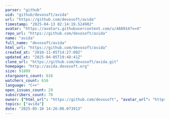 ```yaml
---
parser: "github"
uid: "github/devosoft/avida"
url: "https://github.com/devosoft/avida"
timestamp: "2025-04-13 02:14:19.524902"
avatar: "https://avatars.githubusercontent.com/u/468914?v=4"
repo_url: "https://github.com/devosoft/avida"
name: "avida"
full_name: "devosoft/avida"
html_url: "https://github.com/devosoft/avida"
created_at: "2010-11-05T14:27:00Z"
updated_at: "2025-04-05T19:48:41Z"
clone_url: "https://github.com/devosoft/avida.git"
homepage: "http://avida.devosoft.org"
size: 91889
stargazers_count: 616
watchers_count: 616
language: "C++"
open_issues_count: 29
subscribers_count: 70
owner: {"html_url": "https://github.com/devosoft", "avatar_url": "https://avatars.githubusercontent.com/u/468914?v=4", "login": "devosoft", "type": "Organization"}
topics: ["avida"]
date: "2025-05-10 14:26:06.073913"
---
```

